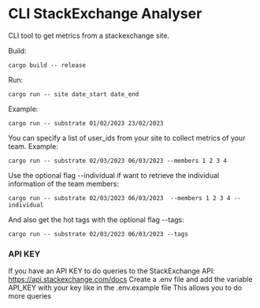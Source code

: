 # CLI StackExchange Analyser
CLI tool to get metrics from a stackexchange site.

Build:
```shell
cargo build -- release
```

Run:
```shell
cargo run -- site date_start date_end
```

Example:
```shell
cargo run -- substrate 01/02/2023 23/02/2023
```

You can specify a list of user_ids from your site to collect metrics of your team.
Example:

```shell
cargo run -- substrate 02/03/2023 06/03/2023 --members 1 2 3 4
```

Use the optional flag --individual if want to retrieve the individual information of the team members:

```shell
cargo run -- substrate 02/03/2023 06/03/2023  --members 1 2 3 4 --individual
```

And also get the hot tags with the optional flag --tags:

```shell
cargo run -- substrate 02/03/2023 06/03/2023 --tags
```

### API KEY
If you have an API KEY to do queries to the StackExchange API: https://api.stackexchange.com/docs 
Create a .env file and add the variable API_KEY with your key like in the .env.example file
This allows you to do more queries